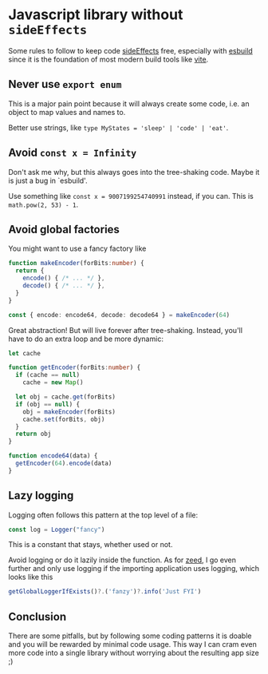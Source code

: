 # Javascript library without `sideEffects`

Some rules to follow to keep code [sideEffects](https://webpack.js.org/guides/tree-shaking/) free, especially with [esbuild](https://esbuild.github.io/api/#ignore-annotations) since it is the foundation of most modern build tools like [vite](https://vitejs.dev/).

## Never use `export enum`

This is a major pain point because it will always create some code, i.e. an object to map values and names to. 

Better use strings, like `type MyStates = 'sleep' | 'code' | 'eat'`.

## Avoid `const x = Infinity`

Don't ask me why, but this always goes into the tree-shaking code. Maybe it is just a bug in `esbuild'.

Use something like `const x = 9007199254740991` instead, if you can. This is `math.pow(2, 53) - 1`.

## Avoid global factories

You might want to use a fancy factory like

```ts
function makeEncoder(forBits:number) {
  return {
    encode() { /* ... */ },
    decode() { /* ... */ },
  }
}

const { encode: encode64, decode: decode64 } = makeEncoder(64)
```

Great abstraction! But will live forever after tree-shaking. Instead, you'll have to do an extra loop and be more dynamic:

```ts
let cache

function getEncoder(forBits:number) {
  if (cache == null)
    cache = new Map()

  let obj = cache.get(forBits)
  if (obj == null) {
    obj = makeEncoder(forBits)
    cache.set(forBits, obj)
  }
  return obj
}

function encode64(data) {
  getEncoder(64).encode(data)
}
```

## Lazy logging 

Logging often follows this pattern at the top level of a file:

```ts
const log = Logger("fancy")
```

This is a constant that stays, whether used or not. 

Avoid logging or do it lazily inside the function. As for [zeed](https://github.com/holtwick/zeed), I go even further and only use logging if the importing application uses logging, which looks like this

```ts
getGlobalLoggerIfExists()?.('fanzy')?.info('Just FYI')
```

## Conclusion

There are some pitfalls, but by following some coding patterns it is doable and you will be rewarded by minimal code usage. This way I can cram even more code into a single library without worrying about the resulting app size ;)